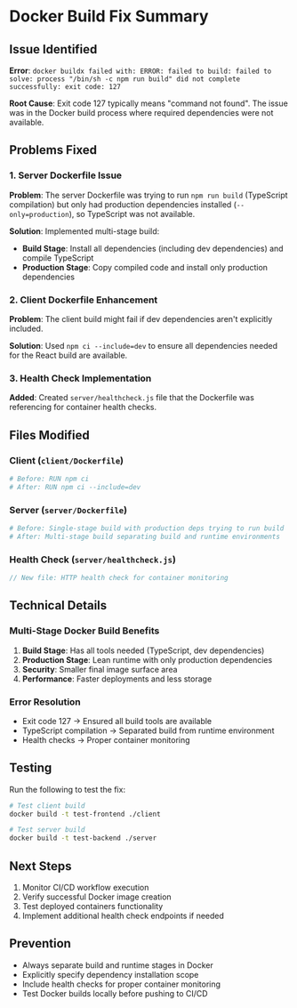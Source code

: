 # Docker Build Fix Summary

## Issue Identified
**Error**: `docker buildx failed with: ERROR: failed to build: failed to solve: process "/bin/sh -c npm run build" did not complete successfully: exit code: 127`

**Root Cause**: Exit code 127 typically means "command not found". The issue was in the Docker build process where required dependencies were not available.

## Problems Fixed

### 1. Server Dockerfile Issue
**Problem**: The server Dockerfile was trying to run `npm run build` (TypeScript compilation) but only had production dependencies installed (`--only=production`), so TypeScript was not available.

**Solution**: Implemented multi-stage build:
- **Build Stage**: Install all dependencies (including dev dependencies) and compile TypeScript
- **Production Stage**: Copy compiled code and install only production dependencies

### 2. Client Dockerfile Enhancement
**Problem**: The client build might fail if dev dependencies aren't explicitly included.

**Solution**: Used `npm ci --include=dev` to ensure all dependencies needed for the React build are available.

### 3. Health Check Implementation
**Added**: Created `server/healthcheck.js` file that the Dockerfile was referencing for container health checks.

## Files Modified

### Client (`client/Dockerfile`)
```dockerfile
# Before: RUN npm ci
# After: RUN npm ci --include=dev
```

### Server (`server/Dockerfile`)
```dockerfile
# Before: Single-stage build with production deps trying to run build
# After: Multi-stage build separating build and runtime environments
```

### Health Check (`server/healthcheck.js`)
```javascript
// New file: HTTP health check for container monitoring
```

## Technical Details

### Multi-Stage Docker Build Benefits
1. **Build Stage**: Has all tools needed (TypeScript, dev dependencies)
2. **Production Stage**: Lean runtime with only production dependencies
3. **Security**: Smaller final image surface area
4. **Performance**: Faster deployments and less storage

### Error Resolution
- Exit code 127 → Ensured all build tools are available
- TypeScript compilation → Separated build from runtime environment
- Health checks → Proper container monitoring

## Testing
Run the following to test the fix:
```bash
# Test client build
docker build -t test-frontend ./client

# Test server build  
docker build -t test-backend ./server
```

## Next Steps
1. Monitor CI/CD workflow execution
2. Verify successful Docker image creation
3. Test deployed containers functionality
4. Implement additional health check endpoints if needed

## Prevention
- Always separate build and runtime stages in Docker
- Explicitly specify dependency installation scope
- Include health checks for proper container monitoring
- Test Docker builds locally before pushing to CI/CD
